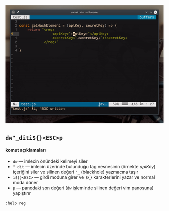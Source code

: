 ![](65.gif)

## `dw"_diti${}<ESC>p`

#### komut açıklamaları

- `dw` ― imlecin önündeki kelimeyi siler
- `"_dit` ― imlecin üzerinde bulunduğu tag nesnesinin (örnekte *apiKey*) içeriğini siler ve silinen değeri `"_` (blackhole) yazmacına taşır 
- `i${}<ESC>` ― girdi moduna girer ve `${}` karakterlerini yazar ve normal moda döner
- `p` ― panodaki son değeri (`dw` işleminde silinen değeri vim panosuna) yapıştırır

`:help reg`
